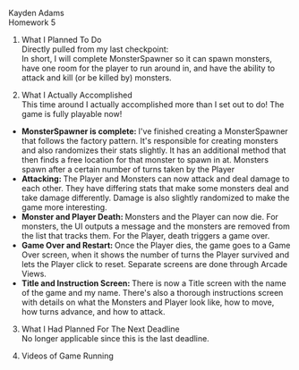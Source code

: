Kayden Adams <br>
Homework 5

1. What I Planned To Do <br>
Directly pulled from my last checkpoint:<br>
In short, I will complete MonsterSpawner so it can spawn monsters, have one room for the player to run around in, and have the ability to attack and kill (or be killed by) monsters.<br>


2. What I Actually Accomplished <br>
This time around I actually accomplished more than I set out to do! The game is fully playable now! <br>
- <b>MonsterSpawner is complete: </b> I've finished creating a MonsterSpawner that follows the factory pattern. It's responsible for creating monsters and also randomizes their stats slightly. It has an additional method that then finds a free location for that monster to spawn in at. Monsters spawn after a certain number of turns taken by the Player
- <b>Attacking: </b> The Player and Monsters can now attack and deal damage to each other. They have differing stats that make some monsters deal and take damage differently. Damage is also slightly randomized to make the game more interesting.
- <b>Monster and Player Death: </b> Monsters and the Player can now die. For monsters, the UI outputs a message and the monsters are removed from the list that tracks them. For the Player, death triggers a game over.
- <b> Game Over and Restart: </b> Once the Player dies, the game goes to a Game Over screen, when it shows the number of turns the Player survived and lets the Player click to reset. Separate screens are done through Arcade Views.
- <b> Title and Instruction Screen: </b> There is now a Title screen with the name of the game and my name. There's also a thorough instructions screen with details on what the Monsters and Player look like, how to move, how turns advance, and how to attack.

3. What I Had Planned For The Next Deadline <br>
No longer applicable since this is the last deadline.

4. Videos of Game Running

